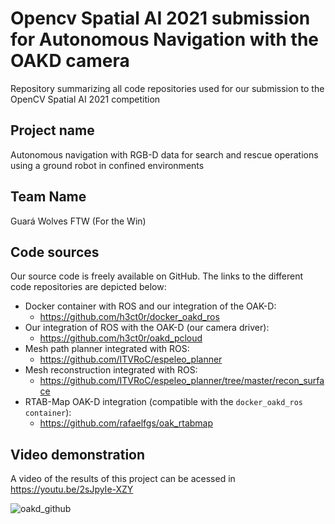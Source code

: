 # Opencv Spatial AI 2021 submission for Autonomous Navigation with the OAKD camera
Repository summarizing all code repositories used for our submission to the OpenCV Spatial AI 2021 competition

## Project name
Autonomous navigation with RGB-D data for search and rescue operations using a ground robot in confined environments

## Team Name
Guará Wolves FTW (For the Win)

## Code sources
Our source code is freely available on GitHub. The links to the different code repositories are depicted below:

- Docker container with ROS and our integration of the OAK-D: 
    - https://github.com/h3ct0r/docker_oakd_ros
- Our integration of ROS with the OAK-D (our camera driver): 
    - https://github.com/h3ct0r/oakd_pcloud
- Mesh path planner integrated with ROS: 
    - https://github.com/ITVRoC/espeleo_planner
- Mesh reconstruction integrated with ROS: 
    - https://github.com/ITVRoC/espeleo_planner/tree/master/recon_surface
- RTAB-Map OAK-D integration (compatible with the `docker_oakd_ros container`):
    - https://github.com/rafaelfgs/oak_rtabmap

## Video demonstration
A video of the results of this project can be acessed in https://youtu.be/2sJpyIe-XZY

![oakd_github](https://user-images.githubusercontent.com/2656938/128640037-c61afa5f-8fd4-43ab-91f5-d5018e4020f9.gif?v26)
